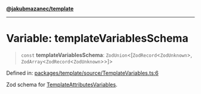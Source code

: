 [**@jakubmazanec/template**](../README.md)

---

# Variable: templateVariablesSchema

> `const` **templateVariablesSchema**: `ZodUnion`\<\[`ZodRecord`\<`ZodUnknown`\>,
> `ZodArray`\<`ZodRecord`\<`ZodUnknown`\>\>\]\>

Defined in:
[packages/template/source/TemplateVariables.ts:6](https://github.com/jakubmazanec/tools/blob/d8ee2855cc8c253cbcc5c4d49e7356ff8450cbde/packages/template/source/TemplateVariables.ts#L6)

Zod schema for [TemplateAttributesVariables](../type-aliases/TemplateAttributesVariables.md).
